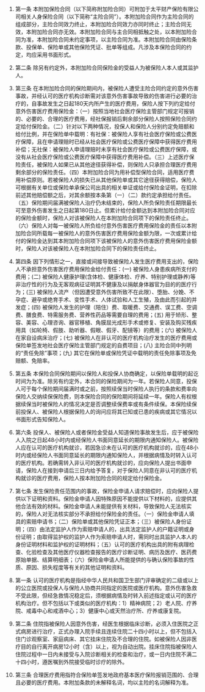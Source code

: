 1. 第一条 本附加保险合同（以下简称附加险合同）可附加于太平财产保险有限公司相关人身保险合同（以下简称“主险合同”）。本附加险合同作为主险合同的组成部分，主险合同效力终止，本附加险合同效力亦同时终止；主险合同无效，本附加险合同亦无效。本附加险合同与主合同相抵触之处，以本附加险合同为准，本附加险合同未约定事项，以主险合同为准。本附加险合同由保险条款、投保单、保险单或其他保险凭证、批单等组成。凡涉及本保险合同的约定，均应采用书面形式。

2. 第二条 除另有约定外，本附加险合同保险金的受益人为被保险人本人或其监护人。

3. 第三条 在本附加险合同的保险期间内，被保险人遭受主险合同约定的意外伤害事故，并经认可的医疗机构诊断需对该意外伤害事故导致的伤害进行必要的治疗的，自事故发生之日起180天内所产生的医疗费用，保险人按下列约定给付意外伤害医疗费用保险金：（一）按照当地社会医疗保险主管部门规定可报销的、必要的、合理的医疗费用，经社保报销后剩余部分保险人按照保险合同约定给付保险金。（二）针对以下两种情况，投保人和保险人分别约定免赔额和给付比例，并在保险单中载明：有社保：被保险人享有社会医疗保险或公费医疗保障，且在申请理赔时已经从社会医疗保险或公费医疗保障中获得医疗费用补偿；无社保：被保险人申请理赔时未享有社会医疗保险或公费医疗保障，或没有从社会医疗保险或公费医疗保障中获得医疗费用补偿。（三）上述医疗保险责任，被保险人如果已从其他途径获得补偿，则保险人只承担合理医疗费用剩余部分的保险责任。（四）本附加险合同为用补偿型保险合同，适用医疗费用补偿原则。若被保险人的损失已从其他保险单或其它途径获得赔偿，保险人可根据有关单位或保险单承保公司出具的相关单证或给付保险金证明，在扣除前述其他赔偿额之后，对其余额按本条第（一）（二）款约定承担给付责任。（五）保险期间届满被保险人治疗仍未结束的，保险人所负保险责任期限最长可至意外伤害发生之日起第180日止。但累计给付金额达到本附加险合同对应的保险金额时，保险人对该被保险人在本附加险合同项下的保险责任终止。（六）保险人对每一被保险人所负给付意外伤害医疗费用保险金的责任以本附加险合同所载每一被保险人的意外伤害医疗费用保险金额为限，一次或累计给付的保险金达到其本附加险合同项下该被保险人的意外伤害医疗费用保险金额时，保险人对该被保险人在本附加险合同下的保险责任终止。

4. 第四条 因下列情形之一，直接或间接导致被保险人发生医疗费用支出的，保险人不承担意外伤害医疗费用保险金给付责任：(一) 被保险人身患疾病所支付的费用；(二) 被保险人健康护理(含体检、健康体检、疗养、特别护理或静养)等非治疗性的行为及无客观病征证明其不健康及以捐献身体器官为目的的医疗行为；(三) 被保险人流产（但因遭受意外伤害所致不在此限）、堕胎、分娩、不孕症、避孕或绝育手术、变性手术、人体试验和人工生殖，及由此而引起的并发症；(四) 被保险人发生的护理（陪住）费、取暖费、交通费、误工费、空调费、膳食费、特需服务费、营养性药品等需要自理的费用；(五) 用于矫形、整容、美容、心理咨询、器官移植、角膜屈光成形手术或修复、安装及购买残疾用具（如轮椅、假肢、助听器、假眼、假牙、配镜等）的费用；(六) 被保险人在家自设病床治疗；(七) 被保险人在非认可的医疗机构治疗发生的医疗费用或保险单签发地社会医疗保险主管部门规定的自费项目；(八) 主险合同中列明的“责任免除”事项；(九) 其它在保险单或保险凭证中载明的责任免除事项及免赔额、免赔率。

5. 第五条 本保险合同保险期间以保险人和投保人协商确定，以保险单载明的起讫时间为为准。除另有约定外，本合同的保险期间为一年。若保险人同意，投保人可于每个保险期间届满时或之前，按照续保当时保险人执行的条款和费率向保险人交纳续保保险费，则本保险合同的保险期间将延续一年。保险人有权根据续保当时被保险人的情况决定是否调整续保费率或有条件续保。本保险续保前投保人、被保险人根据保险人的询问应将其已知或已患的疾病或其它情况以书面形式告知保险人。

6. 第六条 投保人、被保险人或者保险金受益人知道保险事故发生后，应于被保险人入院之日起48小时内或经保险人书面同意延长的期限内通知保险人。被保险人应在认可的医疗机构就诊，若因急诊未在认可的医疗机构就诊的，应在48小时内或经保险人书面同意延长的期限内通知保险人，并根据病情及时转入认可的医疗机构。若确需转入非认可的医疗机构就诊的，应向保险人提出书面申请，保险人在接到申请后三日内给予答复，对于保险人同意在非认可的医疗机构就诊的医疗费用，保险人按本附加险合同的规定给付保险金。

7. 第七条 发生保险责任范围内的事故，保险金申请人请求赔偿时，应向保险人提供以下证明和资料。保险金申请人因特殊原因不能提供以下材料的，应提供其他合法有效的材料。保险金申请人未能提供有关材料，导致保险人无法核实的，保险人对无法核实部分不承担给付保险金的责任。（一）保险金申请人填具的索赔申请书；（二）保险单或其他保险凭证正本；（三）被保险人身份证明；（四）由法定监护人作为索赔申请人的，出具法定监护人的户籍证明或身份证明；由取得监护权的监护人作为索赔申请人时，需同时出具监护人本人的身份证明材料和监护权的证明材料；（五）认可的医疗机构出具的附有病理检查、化验检查及其他医疗仪器检查报告的医疗诊断证明、病历及医疗、医药费原始单据、结算明细表；（六）保险金申请人所能提供的与确认保险事故的性质、原因、损失程度等有关的其他证明和资料。

8. 第一条 认可的医疗机构是指经中华人民共和国卫生部门评审确定的二级或以上的公立医院或投保人与保险人协商共同指定的医院或医疗机构。意外伤害急救不受此限，但经急救情况稳定后，须根据病情及时转入前述指定或认可的医疗机构治疗。但不包括以下或类似的医疗机构：1）精神病院；2）老人院、疗养院、戒毒中心和戒酒中心；3）健康中心或天然治疗所、疗养或康复院。

9. 第二条 住院指被保险人因意外伤害，经医生根据临床诊断，必须入住医院之正式病房进行治疗，正式办理入院手续且连续住院二十四小时以上，但不包括入住门诊观察室、家庭病床、其它挂床住院及不合理的住院。如被保险人因非医疗目的自行离开病房12小时（含）以上，视为自动出院。挂床住院指被保险人住院过程中一日内未接受与入院诊断相关的检查和治疗，或一日内住院不满二十四小时，遵医嘱到外院接受临时诊疗的除外。

10. 第三条 合理医疗费用指符合保险单签发地政府基本医疗保险报销范围的、合理且必要的医疗费用。本附加条款的未解释名词，均以主险的名词解释为准。
